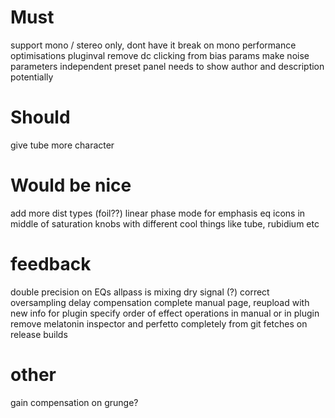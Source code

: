 # Must

support mono / stereo only, dont have it break on mono
performance optimisations
pluginval
remove dc clicking from bias params
make noise parameters independent
preset panel needs to show author and description potentially

# Should

give tube more character

# Would be nice

add more dist types (foil??)
linear phase mode for emphasis eq
icons in middle of saturation knobs with different cool things like tube, rubidium etc


# feedback 

double precision on EQs 
allpass is mixing dry signal (?)
correct oversampling delay compensation
complete manual page, reupload with new info for plugin
specify order of effect operations in manual or in plugin
remove melatonin inspector and perfetto completely from git fetches on release builds

# other
gain compensation on grunge?